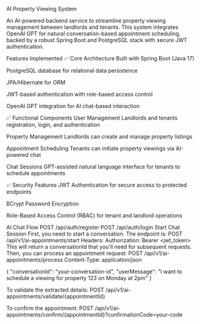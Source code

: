 AI Property Viewing System

An AI-powered backend service to streamline property viewing management between landlords and tenants. This system integrates OpenAI GPT for natural conversation-based appointment scheduling, backed by a robust Spring Boot and PostgreSQL stack with secure JWT authentication.

Features Implemented
✅ Core Architecture
Built with Spring Boot (Java 17)

PostgreSQL database for relational data persistence

JPA/Hibernate for ORM

JWT-based authentication with role-based access control

OpenAI GPT integration for AI chat-based interaction

✅ Functional Components
User Management
Landlords and tenants registration, login, and authentication

Property Management
Landlords can create and manage property listings

Appointment Scheduling
Tenants can initiate property viewings via AI-powered chat

Chat Sessions
GPT-assisted natural language interface for tenants to schedule appointments

✅ Security Features
JWT Authentication for secure access to protected endpoints

BCrypt Password Encryption

Role-Based Access Control (RBAC) for tenant and landlord operations

AI Chat Flow
POST /api/auth/register
POST /api/auth/login
 Start Chat Session
First, you need to start a conversation. The endpoint is:
POST /api/v1/ai-appointments/start
Headers: Authorization: Bearer <jwt_token>
This will return a conversationId that you'll need for subsequent requests.
Then, you can process an appointment request:
POST /api/v1/ai-appointments/process
Content-Type: application/json

{
    "conversationId": "your-conversation-id",
    "userMessage": "I want to schedule a viewing for property 123 on Monday at 2pm"
}

To validate the extracted details:
POST /api/v1/ai-appointments/validate/{appointmentId}

To confirm the appointment:
POST /api/v1/ai-appointments/confirm/{appointmentId}?confirmationCode=your-code
